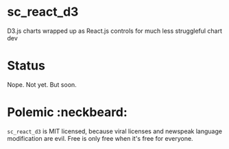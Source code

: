 sc_react_d3
===========

D3.js charts wrapped up as React.js controls for much less struggleful chart dev





Status
======

Nope.  Not yet.  But soon.





Polemic :neckbeard:
===================

`sc_react_d3` is MIT licensed, because viral licenses and newspeak language modification are evil. Free is only free when it's free for everyone.